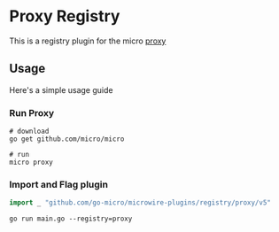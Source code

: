 # Proxy Registry

This is a registry plugin for the micro [proxy](https://micro.mu/docs/proxy.html)

## Usage

Here's a simple usage guide

### Run Proxy

```
# download
go get github.com/micro/micro

# run
micro proxy
```

### Import and Flag plugin

```go
import _ "github.com/go-micro/microwire-plugins/registry/proxy/v5"
```

```
go run main.go --registry=proxy
```
